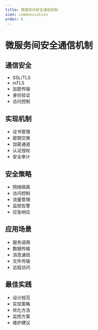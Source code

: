```yaml
---
title: 微服务间安全通信机制
icon: communication
order: 6
---
```


# 微服务间安全通信机制

## 通信安全
- SSL/TLS
- mTLS
- 加密传输
- 身份验证
- 访问控制

## 实现机制
- 证书管理
- 密钥交换
- 加密通道
- 认证授权
- 安全审计

## 安全策略
- 网络隔离
- 访问控制
- 流量管理
- 监控告警
- 应急响应

## 应用场景
- 服务调用
- 数据传输
- 消息通信
- 文件传输
- 远程访问

## 最佳实践
- 设计规范
- 实现策略
- 优化方法
- 监控方案
- 维护建议
